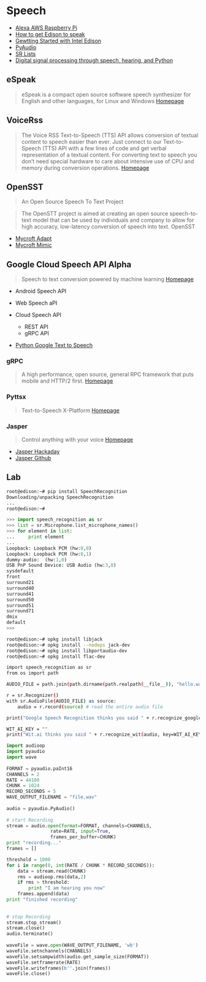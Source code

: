 # Speech

- [Alexa AWS Raspberry Pi](https://github.com/amzn/alexa-avs-raspberry-pi)
- [How to get Edison to speak](https://software.intel.com/en-us/blogs/2016/02/18/how-to-get-edison-to-espeak-with-a-scottish-accent)
- [Gewtting Started with Intel Edison](https://books.google.com.mx/books?id=MMXeCgAAQBAJ&pg=PT154&lpg=PT154&dq=sr.Microphone+speech+recognition&source=bl&ots=MSWuFftGhI&sig=rvJleYKb7yYYDNlTiKgDXGUORT4&hl=en&sa=X&ved=0ahUKEwiVoKKyxIDNAhUn4YMKHTnEBO0Q6AEIUjAI#v=onepage&q=sr.Microphone%20speech%20recognition&f=false)
- [PyAudio](http://www.programcreek.com/python/example/52624/pyaudio.PyAudio)
- [SR Lists](http://raspberrypi.stackexchange.com/questions/10384/speech-processing-on-the-raspberry-pi/10392)
- [Digital signal processing through speech, hearing, and Python](http://www.slideshare.net/mchua/sigproc-selfstudy-17323823)

## eSpeak

> eSpeak is a compact open source software speech synthesizer for English and other languages, for Linux and Windows [Homepage](http://espeak.sourceforge.net)

## VoiceRss

> The Voice RSS Text-to-Speech (TTS) API allows conversion of textual content to speech easier than ever. Just connect to our Text-to-Speech (TTS) API with a few lines of code and get verbal representation of a textual content. For converting text to speech you don’t need special hardware to care about intensive use of CPU and memory during conversion operations. [Homepage](http://www.voicerss.org/)

## OpenSST

> An Open Source Speech To Text Project

> The OpenSTT project is aimed at creating an open source speech-to-text model that can be used by individuals and company to allow for high accuracy, low-latency conversion of speech into text. OpenSST

- [Mycroft Adapt](https://adapt.mycroft.ai/)
- [Mycroft Mimic](https://mimic.mycroft.ai/)

## Google Cloud Speech API Alpha
 
> Speech to text conversion powered by machine learning [Homepage](https://cloud.google.com/speech/)
 
- Android Speech API
- Web Speech aPI
- Cloud Speech API
  - REST API
  - gRPC API

- [Python Google Text to Speech](https://pypi.python.org/pypi/gTTS)

### gRPC

> A high performance, open source, general RPC framework that puts mobile and HTTP/2 first. [Homepage](http://www.grpc.io/)

### Pyttsx

> Text-to-Speech X-Platform [Homepage](http://pyttsx.readthedocs.io/en/latest/index.html)

### Jasper

> Control anything with your voice [Homepage](http://jasperproject.github.io/)

- [Jasper Hackaday](http://hackaday.com/2014/04/09/create-your-own-j-a-r-v-i-s-using-jasper/)
- [Jasper Github](https://github.com/jasperproject)

## Lab

```sh
root@edison:~# pip install SpeechRecognition
Downloading/unpacking SpeechRecognition
...
root@edison:~# 
```

```python
>>> import speech_recognition as sr
>>> list = sr.Microphone.list_microphone_names()
>>> for element in list:
...     print element
... 
Loopback: Loopback PCM (hw:0,0)
Loopback: Loopback PCM (hw:0,1)
dummy-audio:  (hw:1,0)
USB PnP Sound Device: USB Audio (hw:3,0)
sysdefault
front
surround21
surround40
surround41
surround50
surround51
surround71
dmix
default
>>> 
```

```sh
root@edison:~# opkg install libjack                                             
root@edison:~# opkg install --nodeps jack-dev                                   
root@edison:~# opkg install libportaudio-dev
root@edison:~# opkg install flac-dev
```

```sh
import speech_recognition as sr
from os import path

AUDIO_FILE = path.join(path.dirname(path.realpath(__file__)), "hello.wav")

r = sr.Recognizer()
with sr.AudioFile(AUDIO_FILE) as source:
    audio = r.record(source) # read the entire audio file

print("Google Speech Recognition thinks you said " + r.recognize_google(audio, key=""))

WIT_AI_KEY = ""
print("Wit.ai thinks you said " + r.recognize_wit(audio, key=WIT_AI_KEY))
```

```python
import audioop
import pyaudio
import wave
 
FORMAT = pyaudio.paInt16
CHANNELS = 2
RATE = 44100
CHUNK = 1024
RECORD_SECONDS = 5
WAVE_OUTPUT_FILENAME = "file.wav"
 
audio = pyaudio.PyAudio()
 
# start Recording
stream = audio.open(format=FORMAT, channels=CHANNELS,
                rate=RATE, input=True,
                frames_per_buffer=CHUNK)
print "recording..."
frames = []

threshold = 1000
for i in range(0, int(RATE / CHUNK * RECORD_SECONDS)):
    data = stream.read(CHUNK)
    rms = audioop.rms(data,2)
    if rms > threshold:
        print "I am hearing you now"
    frames.append(data)
print "finished recording"
 
 
# stop Recording
stream.stop_stream()
stream.close()
audio.terminate()
 
waveFile = wave.open(WAVE_OUTPUT_FILENAME, 'wb')
waveFile.setnchannels(CHANNELS)
waveFile.setsampwidth(audio.get_sample_size(FORMAT))
waveFile.setframerate(RATE)
waveFile.writeframes(b''.join(frames))
waveFile.close()
```